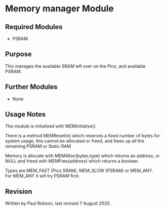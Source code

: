# Memory manager Module

## Required Modules 

- PSRAM

## Purpose

This manages the available SRAM left over on the Pico, and available PSRAM. 

## Further Modules

- None

## Usage Notes

The module is initialised with MEMInitialise(). 

There is a method MEMReset(n) which reserves a fixed number of bytes for system usage, this cannot be allocated or freed, and frees up *all* the remaining PSRAM or Static RAM

Memory is allocate with MEMAlloc(bytes,type) which returns an address, or NULL and freed with MEMFree(address) which returns a boolean.

Types are MEM_FAST (Pico SRAM), MEM_SLOW (PSRAM) or MEM_ANY. For MEM_ANY it will try PSRAM first.


## Revision

Written by Paul Robson, last revised 7 August 2025.
